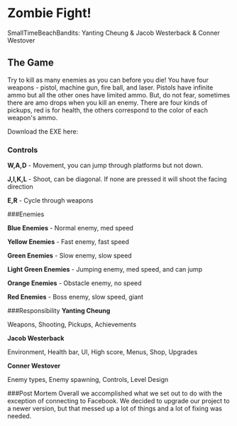 # Zombie Fight!

SmallTimeBeachBandits: Yanting Cheung & Jacob Westerback & Conner Westover

## The Game
Try to kill as many enemies as you can before you die! 
You have four weapons - pistol, machine gun, fire ball, and laser.
Pistols have infinite ammo but all the other ones have limited ammo.
But, do not fear, sometimes there are amo drops when you kill an enemy.
There are four kinds of pickups, red is for health, the others correspond to the color of each weapon's ammo.

Download the EXE here: <Coming Soon>

### Controls
**W,A,D** - Movement, you can jump through platforms but not down.

**J,I,K,L** - Shoot, can be diagonal. If none are pressed it will shoot the facing direction

**E,R** - Cycle through weapons

###Enemies

**Blue Enemies** - Normal enemy, med speed

**Yellow Enemies** - Fast enemy, fast speed

**Green Enemies** - Slow enemy, slow speed

**Light Green Enemies** - Jumping enemy, med speed, and can jump

**Orange Enemies** - Obstacle enemy, no speed

**Red Enemies** - Boss enemy, slow speed, giant

###Responsibility
**Yanting Cheung**

Weapons, Shooting, Pickups, Achievements

**Jacob Westerback**

Environment, Health bar, UI, High score, Menus, Shop, Upgrades

**Conner Westover**

Enemy types, Enemy spawning, Controls, Level Design

###Post Mortem
Overall we accomplished what we set out to do with the exception of connecting to Facebook. We decided to upgrade our project to a newer version, but that messed up a lot of things and a lot of fixing was needed.
